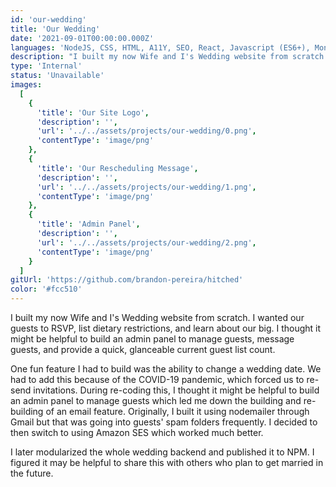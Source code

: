 ```yaml
---
id: 'our-wedding'
title: 'Our Wedding'
date: '2021-09-01T00:00:00.000Z'
languages: 'NodeJS, CSS, HTML, A11Y, SEO, React, Javascript (ES6+), MongoDB'
description: "I built my now Wife and I's Wedding website from scratch. I wanted our guests to RSVP, list dietary restrictions, and learn about our big. I thought it might be helpful to build an admin panel to manage guests and message guests."
type: 'Internal'
status: 'Unavailable'
images:
  [
    {
      'title': 'Our Site Logo',
      'description': '',
      'url': '../../assets/projects/our-wedding/0.png',
      'contentType': 'image/png'
    },
    {
      'title': 'Our Rescheduling Message',
      'description': '',
      'url': '../../assets/projects/our-wedding/1.png',
      'contentType': 'image/png'
    },
    {
      'title': 'Admin Panel',
      'description': '',
      'url': '../../assets/projects/our-wedding/2.png',
      'contentType': 'image/png'
    }
  ]
gitUrl: 'https://github.com/brandon-pereira/hitched'
color: '#fcc510'
---
```


I built my now Wife and I's Wedding website from scratch. I wanted our guests to RSVP, list dietary restrictions, and learn about our big. I thought it might be helpful to build an admin panel to manage guests, message guests, and provide a quick, glanceable current guest list count.

One fun feature I had to build was the ability to change a wedding date. We had to add this because of the COVID-19 pandemic, which forced us to re-send invitations. During re-coding this, I thought it might be helpful to build an admin panel to manage guests which led me down the building and re-building of an email feature. Originally, I built it using nodemailer through Gmail but that was going into guests' spam folders frequently. I decided to then switch to using Amazon SES which worked much better.

I later modularized the whole wedding backend and published it to NPM. I figured it may be helpful to share this with others who plan to get married in the future.
